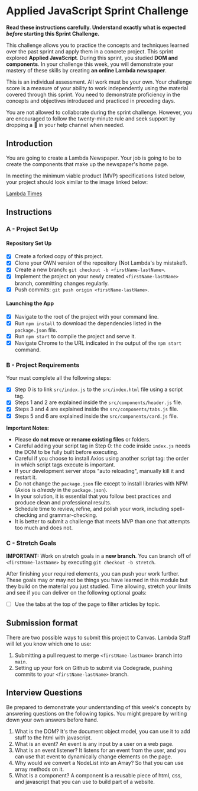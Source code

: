 # Applied JavaScript Sprint Challenge

**Read these instructions carefully. Understand exactly what is expected _before_ starting this Sprint Challenge.**

This challenge allows you to practice the concepts and techniques learned over the past sprint and apply them in a concrete project. This sprint explored **Applied JavaScript**. During this sprint, you studied **DOM and components**. In your challenge this week, you will demonstrate your mastery of these skills by creating **an online Lambda newspaper**.

This is an individual assessment. All work must be your own. Your challenge score is a measure of your ability to work independently using the material covered through this sprint. You need to demonstrate proficiency in the concepts and objectives introduced and practiced in preceding days.

You are not allowed to collaborate during the sprint challenge. However, you are encouraged to follow the twenty-minute rule and seek support by dropping a :wave: in your help channel when needed.

## Introduction

You are going to create a Lambda Newspaper. Your job is going to be to create the components that make up the newspaper's home page.

In meeting the minimum viable product (MVP) specifications listed below, your project should look similar to the image linked below:

[Lambda Times](https://tk-assets.lambdaschool.com/cac4803c-6e8f-4846-be0e-b20d82a34a73_lambda-times.png)

## Instructions

### A - Project Set Up

#### Repository Set Up

- [X] Create a forked copy of this project.
- [X] Clone your OWN version of the repository (Not Lambda's by mistake!).
- [X] Create a new branch: `git checkout -b <firstName-lastName>`.
- [X] Implement the project on your newly created `<firstName-lastName>` branch, committing changes regularly.
- [X] Push commits: `git push origin <firstName-lastName>`.

#### Launching the App

- [X] Navigate to the root of the project with your command line.
- [X] Run `npm install` to download the dependencies listed in the `package.json` file.
- [X] Run `npm start` to compile the project and serve it.
- [X] Navigate Chrome to the URL indicated in the output of the `npm start` command.

### B - Project Requirements

Your must complete all the following steps:

- [X] Step 0 is to link `src/index.js` to the `src/index.html` file using a script tag.
- [X] Steps 1 and 2 are explained inside the `src/components/header.js` file.
- [X] Steps 3 and 4 are explained inside the `src/components/tabs.js` file.
- [X] Steps 5 and 6 are explained inside the `src/components/card.js` file.

**Important Notes:**

- Please **do not move or rename existing files** or folders.
- Careful adding your script tag in Step 0: the code inside `index.js` needs the DOM to be fully built before executing.
- Careful if you choose to install Axios using another script tag: the order in which script tags execute is important.
- If your development server stops "auto reloading", manually kill it and restart it.
- Do not change the `package.json` file except to install libraries with NPM (Axios is _already_ in the `package.json`).
- In your solution, it is essential that you follow best practices and produce clean and professional results.
- Schedule time to review, refine, and polish your work, including spell-checking and grammar-checking.
- It is better to submit a challenge that meets MVP than one that attempts too much and does not.

### C - Stretch Goals

**IMPORTANT:** Work on stretch goals in a **new branch**. You can branch off of `<firstName-lastName>` by executing `git checkout -b stretch`.

After finishing your required elements, you can push your work further. These goals may or may not be things you have learned in this module but they build on the material you just studied. Time allowing, stretch your limits and see if you can deliver on the following optional goals:

- [ ] Use the tabs at the top of the page to filter articles by topic.

## Submission format

There are two possible ways to submit this project to Canvas. Lambda Staff will let you know which one to use:

1. Submitting a pull request to merge `<firstName-lastName>` branch into `main`.
2. Setting up your fork on Github to submit via Codegrade, pushing commits to your `<firstName-lastName>` branch.

## Interview Questions

Be prepared to demonstrate your understanding of this week's concepts by answering questions on the following topics. You might prepare by writing down your own answers before hand.

1. What is the DOM?
It's the document object model, you can use it to add stuff to the html with javascript.
2. What is an event?
An event is any input by a user on a web page.
3. What is an event listener?
It listens for an event from the user, and you can use that event to dynamically change elements on the page.
4. Why would we convert a NodeList into an Array?
So that you can use array methods on it.
5. What is a component?
A component is a reusable piece of html, css, and javascript that you can use to build part of a website.